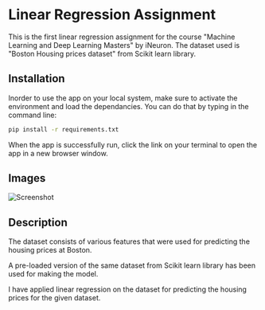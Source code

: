 # Linear Regression Assignment

This is the first linear regression assignment for the course "Machine Learning and Deep Learning Masters" by iNeuron. The dataset used is  "Boston Housing prices dataset" from Scikit learn library.

## Installation

Inorder to use the app on your local system, make sure to activate the environment and load the dependancies. You can do that by typing in the command line:

```bash
pip install -r requirements.txt
```
When the app is successfully run, click the link on your terminal to open the app in a new browser window.

## Images

![Screenshot](https://drive.google.com/uc?export=view&id=1vO6tqhdqCSIt-Gjpd5wJld39uf4DWS4Q)

## Description
The dataset consists of various features that were used for predicting the housing prices at Boston. 

A pre-loaded version of the same dataset from Scikit learn library has been used for making the model. 

I have applied linear regression on the dataset for predicting the housing prices for the given dataset.

